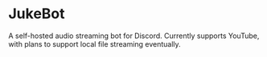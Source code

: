 # JukeBot
A self-hosted audio streaming bot for Discord. Currently supports YouTube, with plans to support local file streaming eventually.
